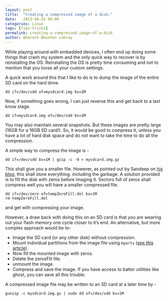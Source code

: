 ```yaml
---
layout: post
title:  "Creating a compressed image of a disk."
date:   2013-08-25 00:00
categories: Linux
tags: [tips-tricks]
permalink: creating-a-compressed-image-of-a-disk
author: Bharath Bhushan Lohray
---
```

While playing around with embedded devices, I often end up doing some things that crash my system and the only quick way to recover is by reinstalling the OS. Reinstalling the OS is pretty time consuming and not to mention that you loose all your custom settings.

A quick work around this that I like to do is to dump the image of the entire SD card on the hard drive.

```
dd if=/dev/sdd of=mysdcard.img bs=1M
```

Now, if something goes wrong, I can just reverse this and get back to a last know stage.

```
dd if=mysdcard.img of=/dev/sdd bs=1M
```

You may also maintain several snapshots. But these images are pretty large (16GB for a 16GB SD card!). So, it would be good to compress it, unless you have a lot of hard disk space and do not want to take the time to do all the compression.

A simple way to compress the image is -

```
dd if=/dev/sdd bs=1M | gzip -c -9 > mysdcard.img.gz
```

This shall give you a smaller file.  However, as pointed out by Sandeep on [his blog](http://www.linuxweblog.com/dd-image), this shall store everything. including the garbage. A solution provided is to fill the disk with zeros before imaging it. Sectors full of zeros shall compress well you will have a smaller compressed file.

```
dd if=/dev/zero of=tempZeroFill.del bs=1M
rm tempZeroFill.del
```

and get with compressing your image.

However, a draw back with doing this on an SD card is that you are wearing out your flash memory one cycle closer to it’s end. An alternative, but more complex approach would be to-

* Image the SD card (or any other disk) without compression.
* Mount individual partitions from the image file using `kpartx` ([see this article](http://bharath.lohray.com/weblog/how-do-i-mount-an-sd-card-image-that-has-multiple-partitions/)).
* Now fill the mounted image with zeros.
* Delete the zerosFill file.
* unmount the image.
* Compress and save the image.
If you have access to batter utilities like ghost, you can save all this trouble.

A compressed image file may be written to an SD card at a later time by -

```
gunzip -c mysdcard.img.gz | sudo dd of=/dev/sdd bs=1M
```
